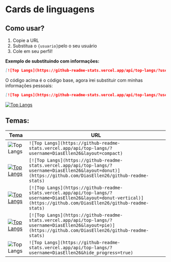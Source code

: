 # Cards de linguagens

## Como usar? 

1. Copie a URL 
2. Substitua o `{usuario}`pelo o seu usuário
3. Cole em seu perfil!

**Exemplo de substituindo com informações:**
```md
[![Top Langs](https://github-readme-stats.vercel.app/api/top-langs/?username={usuario})](https://github.com/{usuario}/github-readme-stats)
```
O código acima é o código base, agora irei substituir com minhas informações pessoais:
```md
[![Top Langs](https://github-readme-stats.vercel.app/api/top-langs/?username=DiasEllen26)](https://github.com/DiasEllen26/github-readme-stats)
```
[![Top Langs](https://github-readme-stats.vercel.app/api/top-langs/?username=DiasEllen26)](https://github.com/DiasEllen26/github-readme-stats)


## Temas:
| Tema | URL |
| ------ | --- |
| ![Top Langs](https://github-readme-stats.vercel.app/api/top-langs/?username=DiasEllen26&layout=compact) | `![Top Langs](https://github-readme-stats.vercel.app/api/top-langs/?username=DiasEllen26&layout=compact)` |
| [![Top Langs](https://github-readme-stats.vercel.app/api/top-langs/?username=DiasEllen26&layout=donut)](https://github.com/DiasEllen26/github-readme-stats) | `[![Top Langs](https://github-readme-stats.vercel.app/api/top-langs/?username=DiasEllen26&layout=donut)](https://github.com/DiasEllen26/github-readme-stats)` |
| [![Top Langs](https://github-readme-stats.vercel.app/api/top-langs/?username=DiasEllen26&layout=donut-vertical)](https://github.com/DiasEllen26/github-readme-stats) | `[![Top Langs](https://github-readme-stats.vercel.app/api/top-langs/?username=DiasEllen26&layout=donut-vertical)](https://github.com/DiasEllen26/github-readme-stats)` |
| [![Top Langs](https://github-readme-stats.vercel.app/api/top-langs/?username=DiasEllen26&layout=pie)](https://github.com/DiasEllen26/github-readme-stats) | `[![Top Langs](https://github-readme-stats.vercel.app/api/top-langs/?username=DiasEllen26&layout=pie)](https://github.com/DiasEllen26/github-readme-stats)` |
| ![Top Langs](https://github-readme-stats.vercel.app/api/top-langs/?username=DiasEllen26&hide_progress=true) | `![Top Langs](https://github-readme-stats.vercel.app/api/top-langs/?username=DiasEllen26&hide_progress=true)` |
